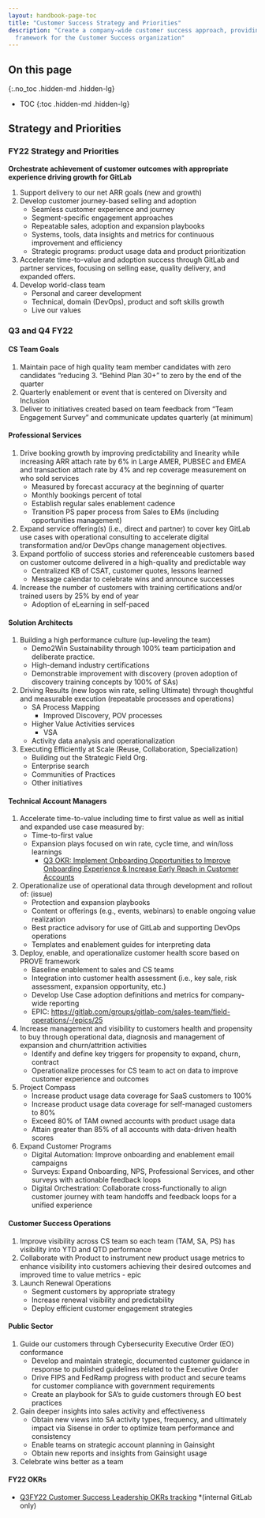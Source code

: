 ```yaml
---
layout: handbook-page-toc
title: "Customer Success Strategy and Priorities"
description: "Create a company-wide customer success approach, providing an engagement
  framework for the Customer Success organization"
---
```


## On this page
{:.no_toc .hidden-md .hidden-lg}

- TOC
{:toc .hidden-md .hidden-lg}

## Strategy and Priorities

### FY22 Strategy and Priorities

**Orchestrate achievement of customer outcomes with appropriate experience driving growth for GitLab**

1. Support delivery to our net ARR goals (new and growth)
2. Develop customer journey-based selling and adoption 
   - Seamless customer experience and journey
   - Segment-specific engagement approaches 
   - Repeatable sales, adoption and expansion playbooks
   - Systems, tools, data insights and metrics for continuous improvement  and efficiency
   - Strategic programs: product usage data and product prioritization 
3. Accelerate time-to-value and adoption success through GitLab and partner services, focusing on selling ease, quality delivery, and expanded offers.
4. Develop world-class team
   - Personal and career development
   - Technical, domain (DevOps), product and soft skills growth
   - Live our values

### Q3 and Q4 FY22

#### **CS Team Goals** 

1. Maintain pace of high quality team member candidates with zero candidates “reducing 3. “Behind Plan 30+” to zero by the end of the quarter
2. Quarterly enablement or event that is centered on Diversity and Inclusion
3. Deliver to initiatives created based on team feedback from “Team Engagement Survey” and communicate updates quarterly (at minimum)

#### **Professional Services**

1. Drive booking growth by improving predictability and linearity while increasing ARR attach rate by 6% in Large AMER, PUBSEC and EMEA and transaction attach rate by 4% and rep coverage measurement on who sold services
   - Measured by forecast accuracy at the beginning of quarter
   - Monthly bookings percent of total
   - Establish regular sales enablement cadence
   - Transition PS paper process from Sales to EMs (including opportunities management)
2. Expand service offering(s) (i.e., direct and partner) to cover key GitLab use cases with operational consulting to accelerate digital transformation and/or DevOps change management objectives. 
3. Expand portfolio of success stories and referenceable customers based on customer outcome delivered in a high-quality and predictable way
   - Centralized KB of CSAT, customer quotes, lessons learned 
   - Message calendar to celebrate wins and announce successes 
4. Increase the number of customers with training certifications and/or trained users by 25% by end of year
   - Adoption of eLearning in self-paced 

#### **Solution Architects**

1. Building a high performance culture (up-leveling the team)
   - Demo2Win Sustainability through 100% team participation and deliberate practice.
   - High-demand industry certifications
   - Demonstrable improvement with discovery (proven adoption of discovery training concepts by 100% of SAs)
2. Driving Results (new logos win rate, selling Ultimate) through thoughtful and measurable execution (repeatable processes and operations) 
   - SA Process Mapping
     - Improved Discovery, POV processes
   - Higher Value Activities services
     - VSA
   - Activity data analysis and operationalization
3. Executing Efficiently at Scale (Reuse, Collaboration, Specialization)
   - Building out the Strategic Field Org.
   - Enterprise search
   - Communities of Practices
   - Other initiatives

#### Technical Account Managers

1. Accelerate time-to-value including time to first value as well as initial and expanded use case measured by: 
   - Time-to-first value
   - Expansion plays focused on win rate, cycle time, and win/loss learnings
     - [Q3 OKR: Implement Onboarding Opportunities to Improve Onboarding Experience & Increase Early Reach in Customer Accounts](https://gitlab.com/gitlab-com/customer-success/okrs/-/issues/168)
2. Operationalize use of operational data through development and rollout of:  (issue)
   - Protection and expansion playbooks
   - Content or offerings (e.g., events, webinars) to enable ongoing value realization
   - Best practice advisory for use of GitLab and supporting DevOps operations 
   - Templates and enablement guides for interpreting data
3. Deploy, enable, and operationalize customer health score based on PROVE framework
   - Baseline enablement to sales and CS teams 
   - Integration into customer health assessment (i.e., key sale, risk assessment, expansion opportunity, etc.) 
   - Develop Use Case adoption definitions and metrics for company-wide reporting
   - EPIC: https://gitlab.com/groups/gitlab-com/sales-team/field-operations/-/epics/25
4. Increase management and visibility to customers health and propensity to buy through operational data, diagnosis and management of expansion and churn/attrition activities
   - Identify and define key triggers for propensity to expand, churn, contract
   - Operationalize processes for CS team to act on data to improve customer experience and outcomes
5. Project Compass
   - Increase product usage data coverage for SaaS customers to 100%
   - Increase product usage data coverage for self-managed customers to 80%
   - Exceed 80% of TAM owned accounts with product usage data
   - Attain greater than 85% of all accounts with data-driven health scores
6. Expand Customer Programs
   - Digital Automation: Improve onboarding and enablement email campaigns
   - Surveys: Expand Onboarding, NPS, Professional Services, and other surveys with actionable feedback loops
   - Digital Orchestration: Collaborate cross-functionally to align customer journey with team handoffs and feedback loops for a unified experience

#### **Customer Success Operations**

1. Improve visibility across CS team so each team (TAM, SA, PS) has visibility into YTD and QTD performance
2. Collaborate with Product to instrument new product usage metrics to enhance visibility into customers achieving their desired outcomes and improved time to value metrics - epic
3. Launch Renewal Operations
   - Segment customers by appropriate strategy
   - Increase renewal visibility and predictability
   - Deploy efficient customer engagement strategies

#### **Public Sector**

1. Guide our customers through Cybersecurity Executive Order (EO) conformance
   - Develop and maintain strategic, documented customer guidance in response to published guidelines related to the Executive Order
   - Drive FIPS and FedRamp progress with product and secure teams for customer compliance with government requirements
   - Create an playbook for SA’s to guide customers through EO best practices
2. Gain deeper insights into sales activity and effectiveness
   - Obtain new views into SA activity types, frequency, and ultimately impact via Sisense in order to optimize team performance and consistency 
   - Enable teams on strategic account planning in Gainsight
   - Obtain new reports and insights from Gainsight usage 
3. Celebrate wins better as a team

#### FY22 OKRs

- [Q3FY22 Customer Success Leadership OKRs tracking](https://docs.google.com/spreadsheets/d/1QQ_5vbSgQu1a4hq3de6FlwqcuG-BhhFuua8O-iEUdv0/edit#gid=0) *(internal GitLab only)
